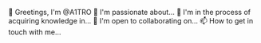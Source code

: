 👋 Greetings, I'm @A1TRO
👀 I'm passionate about...
🌱 I'm in the process of acquiring knowledge in...
💼 I'm open to collaborating on...
📫 How to get in touch with me...


<!---
A1TRO/A1TRO is a ✨ special ✨ repository because its `README.md` (this file) appears on your GitHub profile.
You can click the Preview link to take a look at your changes.
--->
